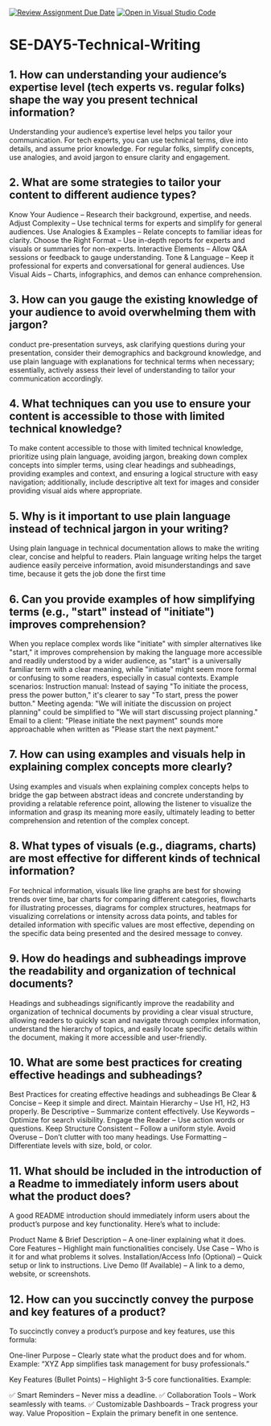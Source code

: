 [![Review Assignment Due Date](https://classroom.github.com/assets/deadline-readme-button-22041afd0340ce965d47ae6ef1cefeee28c7c493a6346c4f15d667ab976d596c.svg)](https://classroom.github.com/a/zsAR-pyY)
[![Open in Visual Studio Code](https://classroom.github.com/assets/open-in-vscode-2e0aaae1b6195c2367325f4f02e2d04e9abb55f0b24a779b69b11b9e10269abc.svg)](https://classroom.github.com/online_ide?assignment_repo_id=18491233&assignment_repo_type=AssignmentRepo)
# SE-DAY5-Technical-Writing
## 1. How can understanding your audience’s expertise level (tech experts vs. regular folks) shape the way you present technical information?
Understanding your audience’s expertise level helps you tailor your communication. For tech experts, you can use technical terms, dive into details, and assume prior knowledge. For regular folks, simplify concepts, use analogies, and avoid jargon to ensure clarity and engagement.
## 2. What are some strategies to tailor your content to different audience types?
Know Your Audience – Research their background, expertise, and needs.
Adjust Complexity – Use technical terms for experts and simplify for general audiences.
Use Analogies & Examples – Relate concepts to familiar ideas for clarity.
Choose the Right Format – Use in-depth reports for experts and visuals or summaries for non-experts.
Interactive Elements – Allow Q&A sessions or feedback to gauge understanding.
Tone & Language – Keep it professional for experts and conversational for general audiences.
Use Visual Aids – Charts, infographics, and demos can enhance comprehension.
## 3. How can you gauge the existing knowledge of your audience to avoid overwhelming them with jargon?
conduct pre-presentation surveys, ask clarifying questions during your presentation, consider their demographics and background knowledge, and use plain language with explanations for technical terms when necessary; essentially, actively assess their level of understanding to tailor your communication accordingly. 
## 4. What techniques can you use to ensure your content is accessible to those with limited technical knowledge?
To make content accessible to those with limited technical knowledge, prioritize using plain language, avoiding jargon, breaking down complex concepts into simpler terms, using clear headings and subheadings, providing examples and context, and ensuring a logical structure with easy navigation; additionally, include descriptive alt text for images and consider providing visual aids where appropriate. 
## 5. Why is it important to use plain language instead of technical jargon in your writing?
Using plain language in technical documentation allows to make the writing clear, concise and helpful to readers. Plain language writing helps the target audience easily perceive information, avoid misunderstandings and save time, because it gets the job done the first time
## 6. Can you provide examples of how simplifying terms (e.g., "start" instead of "initiate") improves comprehension?
When you replace complex words like "initiate" with simpler alternatives like "start," it improves comprehension by making the language more accessible and readily understood by a wider audience, as "start" is a universally familiar term with a clear meaning, while "initiate" might seem more formal or confusing to some readers, especially in casual contexts. 
Example scenarios:
Instruction manual:
Instead of saying "To initiate the process, press the power button," it's clearer to say "To start, press the power button."
Meeting agenda:
"We will initiate the discussion on project planning" could be simplified to "We will start discussing project planning."
Email to a client:
"Please initiate the next payment" sounds more approachable when written as "Please start the next payment." 
## 7. How can using examples and visuals help in explaining complex concepts more clearly?
Using examples and visuals when explaining complex concepts helps to bridge the gap between abstract ideas and concrete understanding by providing a relatable reference point, allowing the listener to visualize the information and grasp its meaning more easily, ultimately leading to better comprehension and retention of the complex concept. 
## 8. What types of visuals (e.g., diagrams, charts) are most effective for different kinds of technical information?
For technical information, visuals like line graphs are best for showing trends over time, bar charts for comparing different categories, flowcharts for illustrating processes, diagrams for complex structures, heatmaps for visualizing correlations or intensity across data points, and tables for detailed information with specific values are most effective, depending on the specific data being presented and the desired message to convey. 
## 9. How do headings and subheadings improve the readability and organization of technical documents?
Headings and subheadings significantly improve the readability and organization of technical documents by providing a clear visual structure, allowing readers to quickly scan and navigate through complex information, understand the hierarchy of topics, and easily locate specific details within the document, making it more accessible and user-friendly. 
## 10. What are some best practices for creating effective headings and subheadings?
Best  Practices for creating effective headings and subheadings 
Be Clear & Concise – Keep it simple and direct.
Maintain Hierarchy – Use H1, H2, H3 properly.
Be Descriptive – Summarize content effectively.
Use Keywords – Optimize for search visibility.
Engage the Reader – Use action words or questions.
Keep Structure Consistent – Follow a uniform style.
Avoid Overuse – Don’t clutter with too many headings.
Use Formatting – Differentiate levels with size, bold, or color.
## 11. What should be included in the introduction of a Readme to immediately inform users about what the product does?
A good README introduction should immediately inform users about the product’s purpose and key functionality. Here’s what to include:

Product Name & Brief Description – A one-liner explaining what it does.
Core Features – Highlight main functionalities concisely.
Use Case – Who is it for and what problems it solves.
Installation/Access Info (Optional) – Quick setup or link to instructions.
Live Demo (If Available) – A link to a demo, website, or screenshots.
## 12. How can you succinctly convey the purpose and key features of a product?
To succinctly convey a product’s purpose and key features, use this formula:

One-liner Purpose – Clearly state what the product does and for whom.
Example: “XYZ App simplifies task management for busy professionals.”

Key Features (Bullet Points) – Highlight 3-5 core functionalities.
Example:

✅ Smart Reminders – Never miss a deadline.
✅ Collaboration Tools – Work seamlessly with teams.
✅ Customizable Dashboards – Track progress your way.
Value Proposition – Explain the primary benefit in one sentence.







